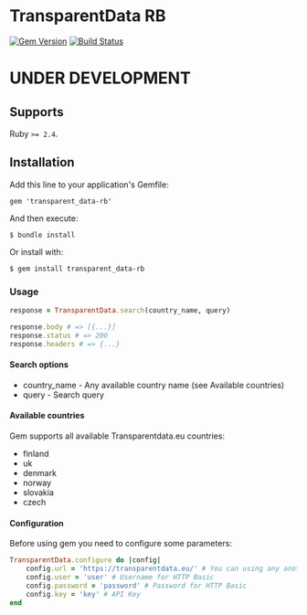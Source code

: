 # TransparentData RB
[![Gem Version](https://badge.fury.io/rb/transparent_data-rb.svg)](https://badge.fury.io/rb/transparent_data-rb) [![Build Status](https://travis-ci.com/sigmen/transparent_data-rb.svg?branch=master)](https://travis-ci.com/sigmen/transparent_data-rb)

# UNDER DEVELOPMENT

## Supports

Ruby `>= 2.4`.

## Installation

Add this line to your application's Gemfile:

    gem 'transparent_data-rb'

And then execute:

    $ bundle install

Or install with:

    $ gem install transparent_data-rb

### Usage

```ruby
response = TransparentData.search(country_name, query)

response.body # => [{...}]
response.status # => 200
response.headers # => {...}
```

#### Search options
* country_name - Any available country name (see Available countries)
* query - Search query

#### Available countries
Gem supports all available Transparentdata.eu countries:
* finland
* uk
* denmark
* norway
* slovakia
* czech

#### Configuration

Before using gem you need to configure some parameters:

```ruby
TransparentData.configure do |config|
    config.url = 'https://transparentdata.eu/' # You can using any another url for test environment
    config.user = 'user' # Username for HTTP Basic
    config.password = 'password' # Password for HTTP Basic
    config.key = 'key' # API Key
end
```
